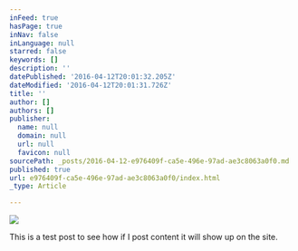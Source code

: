 ```yaml
---
inFeed: true
hasPage: true
inNav: false
inLanguage: null
starred: false
keywords: []
description: ''
datePublished: '2016-04-12T20:01:32.205Z'
dateModified: '2016-04-12T20:01:31.726Z'
title: ''
author: []
authors: []
publisher:
  name: null
  domain: null
  url: null
  favicon: null
sourcePath: _posts/2016-04-12-e976409f-ca5e-496e-97ad-ae3c8063a0f0.md
published: true
url: e976409f-ca5e-496e-97ad-ae3c8063a0f0/index.html
_type: Article

---
```

![](https://the-grid-user-content.s3-us-west-2.amazonaws.com/474cf9b0-32a2-4b59-ad22-1fb27467fd47.jpg)

This is a test post to see how if I post content it will show up on the site.